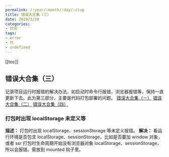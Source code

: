 ```yaml
---
permalink: /:year/:month/:day/:slug
title: 错误大合集（三）
date: 2019/3/20
categories:
- 坑货
tags:
- error
- 坑
- undefined
---
```


[[toc]]

## 错误大合集（三）

记录项目运行时报错的解决办法，如启动时命令行报错，浏览器报错等，保持一直更新下去。此为第三部分，主要是代码打包部署的问题。
[错误大合集（一）](./错误大合集（一）.md)
[错误大合集（二）](./错误大合集（二）.md)
[错误大合集（四）](./错误大合集（四）.md)

### 打包时出现 localStorage 未定义等

**描述：** 打包时出现 localStorage、sessionStorage 等未定义报错。
**解决：** 看运行环境是否包含 localStorage、sessionStorage，比如是否要加 window 对象，或者 ssr 打包时生命周期开始没有浏览器对象 localStorage、sessionStorage，所以会报错。需放到 mounted 钩子里。
